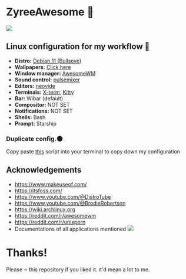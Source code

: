 
# ZyreeAwesome 💖

![](https://i.imgur.com/qLW4KZV.png)

## Linux configuration for my workflow 🌸
- **Distro:** [Debian 11 (Bullseye)](https://wiki.debian.org/DebianBullseye)
- **Wallpapers:** [Click here](https://github.com/spirizeon/backdrop)
- **Window manager:** [AwesomeWM](https://awesomewm.org/)
- **Sound control:** [pulsemixer](https://github.com/GeorgeFilipkin/pulsemixer)
- **Editors:** [neovide](https://github.com/neovide/neovide)
- **Terminals:** [X-term](https://invisible-island.net/xterm/), [Kitty](https://github.com/kovidgoyal/kitty)
- **Bar:** Wibar (default)
- **Compositor:** NOT SET
- **Notifications:** NOT SET
- **Shells:** Bash
- **Prompt:** Starship 

### Duplicate config.🌑
Copy paste [this](https://github.com/Spirizeon/ZyreeAwesome/blob/main/install.sh) script into your terminal to copy down my configuration

## Acknowledgements
- https://www.makeuseof.com/
- https://itsfoss.com/
- https://www.youtube.com/@DistroTube
- https://www.youtube.com/@BrodieRobertson
- https://wiki.archlinux.org
- https://reddit.com/r/awesomewm
- https://reddit.com/r/unixporn
- Documentations of all applications mentioned
![](https://i.imgur.com/eMx0s2z.png)
# Thanks!
Please ⭐ this repository if you liked it. it'd mean a lot to me.
